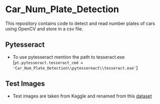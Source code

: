 # Car_Num_Plate_Detection
This repository contains code to detect and read number plates of cars using OpenCV and store in a csv file.

## Pytesseract
- To use pytesseract mention the path to tesseract.exe [`pt.pytesseract.tesseract_cmd = 'Car_Num_Plate_Detection\\pytessereact\\tesseract.exe'`]

## Test Images
- Test images are taken from Kaggle and renamed from this [dataset](https://www.kaggle.com/datasets/andrewmvd/car-plate-detection?select=images)